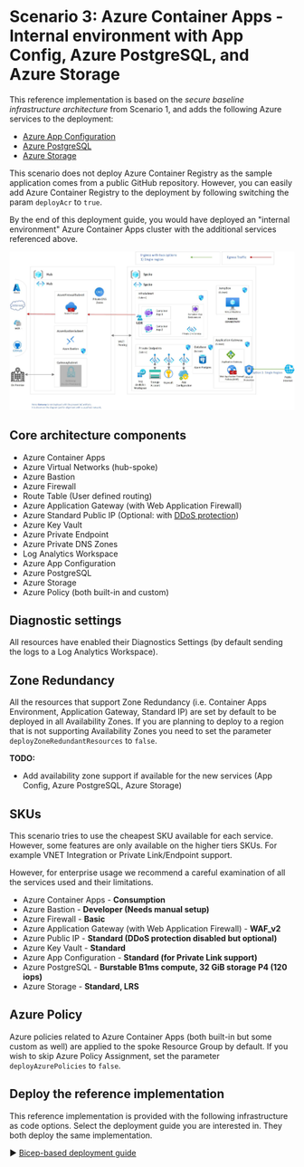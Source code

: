 # Scenario 3: Azure Container Apps - Internal environment with App Config, Azure PostgreSQL, and Azure Storage

This reference implementation is based on the *secure baseline infrastructure architecture* from Scenario 1, and adds the following Azure services to the deployment:

- [Azure App Configuration](https://learn.microsoft.com/azure/azure-app-configuration/overview)
- [Azure PostgreSQL](https://learn.microsoft.com/azure/postgresql/overview)
- [Azure Storage](https://learn.microsoft.com/azure/storage/common-storage-services)

This scenario does not deploy Azure Container Registry as the sample application comes from a public GitHub repository. However, you can easily add Azure Container Registry to the deployment by following switching the param `deployAcr` to `true`.

By the end of this deployment guide, you would have deployed an "internal environment" Azure Container Apps cluster with the additional services referenced above.

![Architectural diagram showing an Azure Container Apps deployment in a spoke virtual network.](../../docs/media/acaInternalAppcpgstr/aca-internal-appcpgstr.jpg)

## Core architecture components

- Azure Container Apps
- Azure Virtual Networks (hub-spoke)
- Azure Bastion
- Azure Firewall
- Route Table (User defined routing)
- Azure Application Gateway (with Web Application Firewall)
- Azure Standard Public IP (Optional: with [DDoS protection](https://learn.microsoft.com/azure/ddos-protection/ddos-protection-sku-comparison#skus))
- Azure Key Vault
- Azure Private Endpoint
- Azure Private DNS Zones
- Log Analytics Workspace
- Azure App Configuration
- Azure PostgreSQL
- Azure Storage
- Azure Policy (both built-in and custom)

## Diagnostic settings

All resources have enabled their Diagnostics Settings (by default sending the logs to a Log Analytics Workspace).

## Zone Redundancy

All the resources that support Zone Redundancy (i.e. Container Apps Environment, Application Gateway, Standard IP) are set by default to be deployed in all Availability Zones. If you are planning to deploy to a region that is not supporting Availability Zones you need to set the  parameter  `deployZoneRedundantResources` to `false`.

**TODO:**

- Add availability zone support if available for the new services (App Config, Azure PostgreSQL, Azure Storage)

## SKUs

This scenario tries to use the cheapest SKU available for each service. However, some features are only available on the higher tiers SKUs.
For example VNET Integration or Private Link/Endpoint support.

However, for enterprise usage we recommend a careful examination of all the services used and their limitations.

- Azure Container Apps - **Consumption**
- Azure Bastion - **Developer (Needs manual setup)**
- Azure Firewall - **Basic**
- Azure Application Gateway (with Web Application Firewall) - **WAF_v2**
- Azure Public IP - **Standard (DDoS protection disabled but optional)**
- Azure Key Vault - **Standard**
- Azure App Configuration - **Standard (for Private Link support)**
- Azure PostgreSQL - **Burstable B1ms compute, 32 GiB storage P4 (120 iops)**
- Azure Storage - **Standard, LRS**

## Azure Policy

Azure policies related to Azure Container Apps (both built-in but some custom as well) are applied to the spoke Resource Group by default. If you wish to skip Azure Policy Assignment, set the parameter `deployAzurePolicies` to `false`.

## Deploy the reference implementation

This reference implementation is provided with the following infrastructure as code options. Select the deployment guide you are interested in. They both deploy the same implementation.

:arrow_forward: [Bicep-based deployment guide](./bicep)
